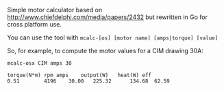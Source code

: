 Simple motor calculator based on http://www.chiefdelphi.com/media/papers/2432 but rewritten in Go for cross platform use.

You can use the tool with `mcalc-[os] [motor name] [amps|torque] [value]`

So, for example, to compute the motor values for a CIM drawing 30A:
```
mcalc-osx CIM amps 30

torque(N*m)	rpm	amps	output(W)	heat(W)	eff
0.51		4196	30.00	225.32		134.68	62.59
```
